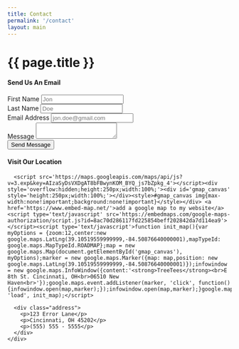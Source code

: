 ```yaml
---
title: Contact
permalink: '/contact'
layout: main
---
```


<div class="container">
  <div class="row page-title">
    <div class="col-xs-12">
      <h1>{{ page.title }}</h1>
    </div>
  </div>
  <div class="row contact">
    <div class="col-md-6">
      <h4>Send Us An Email</h4>
      <form>
        <div class="text-input-element">
          <label class="text-label" for="first_name">First Name</label>
          <input class="text-input" type="text" name="first_name" placeholder="Jon">
        </div>
        <div class="text-input-element">
          <label class="text-label" for="last_name">Last Name</label>
          <input class="text-input" type="text" name="last_name" placeholder="Doe">
        </div>
        <div class="text-input-element">
          <label class="text-label" for="email">Email Address</label>
          <input class="text-input" type="email" name="email" placeholder="jon.doe@gmail.com">
        </div>
        <div class="text-input-element">
          <label class="message-label" for="message">Message</label>
          <textarea class="message-input" name="message"></textarea>
        </div>
        <div class="text-input-element">
          <button type="submit" class="btn contact-submit">Send Message</button>
        </div>
      </form>
    </div>
    <div class="col-md-6 location">
      <h4>Visit Our Location</h4>

      <script src='https://maps.googleapis.com/maps/api/js?v=3.exp&key=AIzaSyDsVXDgAT8bFBwynKOM_BYQ_js7bZpkg_4'></script><div style='overflow:hidden;height:250px;width:100%;'><div id='gmap_canvas' style='height:250px;width:100%;'></div><style>#gmap_canvas img{max-width:none!important;background:none!important}</style></div> <a href='https://www.embed-map.net/'>add a google map to my website</a> <script type='text/javascript' src='https://embedmaps.com/google-maps-authorization/script.js?id=8ac70d286117fd225854beff202842da7d114ea9'></script><script type='text/javascript'>function init_map(){var myOptions = {zoom:12,center:new google.maps.LatLng(39.10519559999999,-84.50876640000001),mapTypeId: google.maps.MapTypeId.ROADMAP};map = new google.maps.Map(document.getElementById('gmap_canvas'), myOptions);marker = new google.maps.Marker({map: map,position: new google.maps.LatLng(39.10519559999999,-84.50876640000001)});infowindow = new google.maps.InfoWindow({content:'<strong>TreeTees</strong><br>E 8th St. Cincinnati, OH<br>06510 New Haven<br>'});google.maps.event.addListener(marker, 'click', function(){infowindow.open(map,marker);});infowindow.open(map,marker);}google.maps.event.addDomListener(window, 'load', init_map);</script>

      <div class="address">
        <p>123 Error Lane</p>
        <p>Cincinnati, OH 45202</p>
        <p>(555) 555 - 5555</p>
      </div>
    </div>
  </div>
</div>